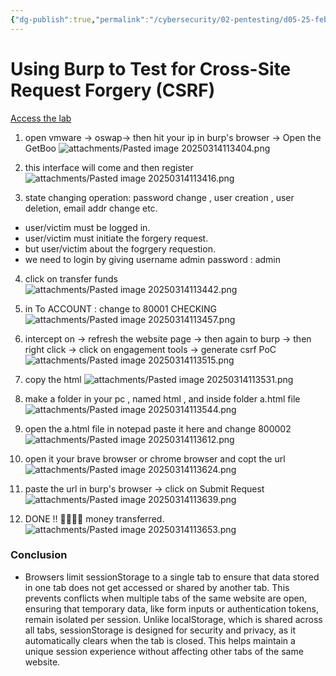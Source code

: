 ```yaml
---
{"dg-publish":true,"permalink":"/cybersecurity/02-pentesting/d05-25-feb/csrf-using-burp/"}
---
```


# **Using Burp to Test for Cross-Site Request Forgery (CSRF)**

[Access the lab](https://portswigger.net/support/using-burp-to-test-for-cross-siterequest-forgery)

1. open vmware → oswap→ then hit your ip in burp's browser → Open the GetBoo
![attachments/Pasted image 20250314113404.png](/img/user/Cybersecurity/02_Pentesting/D05_25%20Feb/attachments/Pasted%20image%2020250314113404.png)

2. this interface will come and then register
![attachments/Pasted image 20250314113416.png](/img/user/Cybersecurity/02_Pentesting/D05_25%20Feb/attachments/Pasted%20image%2020250314113416.png)

3. state changing operation: password change , user creation , user deletion, email addr change etc.
- user/victim must be logged in.
- user/victim must initiate the forgery request.
- but user/victim about the fogrgery requestion.
- we need to login by giving username admin password : admin
4. click on transfer funds
![attachments/Pasted image 20250314113442.png](/img/user/Cybersecurity/02_Pentesting/D05_25%20Feb/attachments/Pasted%20image%2020250314113442.png)

5. in To ACCOUNT : change to 80001 CHECKING
![attachments/Pasted image 20250314113457.png](/img/user/Cybersecurity/02_Pentesting/D05_25%20Feb/attachments/Pasted%20image%2020250314113457.png)

6. intercept on → refresh the website page → then again to burp → then right click → click on engagement tools → generate csrf PoC
![attachments/Pasted image 20250314113515.png](/img/user/Cybersecurity/02_Pentesting/D05_25%20Feb/attachments/Pasted%20image%2020250314113515.png)

7. copy the html
![attachments/Pasted image 20250314113531.png](/img/user/Cybersecurity/02_Pentesting/D05_25%20Feb/attachments/Pasted%20image%2020250314113531.png)

8. make a folder in your pc , named html , and inside folder a.html file
![attachments/Pasted image 20250314113544.png](/img/user/Cybersecurity/02_Pentesting/D05_25%20Feb/attachments/Pasted%20image%2020250314113544.png)

9. open the a.html file in notepad paste it here and change 800002
![attachments/Pasted image 20250314113612.png](/img/user/Cybersecurity/02_Pentesting/D05_25%20Feb/attachments/Pasted%20image%2020250314113612.png)

10. open it your brave browser or chrome browser and copt the url
![attachments/Pasted image 20250314113624.png](/img/user/Cybersecurity/02_Pentesting/D05_25%20Feb/attachments/Pasted%20image%2020250314113624.png)

11. paste the url in burp's browser → click on Submit Request
![attachments/Pasted image 20250314113639.png](/img/user/Cybersecurity/02_Pentesting/D05_25%20Feb/attachments/Pasted%20image%2020250314113639.png)

12. DONE !! 🫠😊🔪👾 money transferred.
![attachments/Pasted image 20250314113653.png](/img/user/Cybersecurity/02_Pentesting/D05_25%20Feb/attachments/Pasted%20image%2020250314113653.png)


### **Conclusion**

- Browsers limit sessionStorage to a single tab to ensure that data stored in one tab does not get accessed or shared by another tab. This prevents conflicts when multiple tabs of the same website are open, ensuring that temporary data, like form inputs or authentication tokens, remain isolated per session. Unlike localStorage, which is shared across all tabs, sessionStorage is designed for security and privacy, as it automatically clears when the tab is closed. This helps maintain a unique session experience without affecting other tabs of the same website.